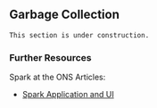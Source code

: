## Garbage Collection

```{warning}
This section is under construction.
```

### Further Resources

Spark at the ONS Articles:
- [Spark Application and UI](../spark-concepts/spark-application-and-ui)